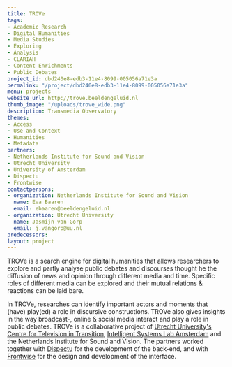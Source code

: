 ```yaml
---
title: TROVe
tags:
- Academic Research
- Digital Humanities
- Media Studies
- Exploring
- Analysis
- CLARIAH
- Content Enrichments
- Public Debates
project_id: dbd240e8-edb3-11e4-8099-005056a71e3a
permalink: "/project/dbd240e8-edb3-11e4-8099-005056a71e3a"
menu: projects
website_url: http://trove.beeldengeluid.nl
thumb_image: "/uploads/trove_wide.png"
description: Transmedia Observatory
themes:
- Access
- Use and Context
- Humanities
- Metadata
partners:
- Netherlands Institute for Sound and Vision
- Utrecht University
- University of Amsterdam
- Dispectu
- Frontwise
contactpersons:
- organization: Netherlands Institute for Sound and Vision
  name: Eva Baaren
  email: ebaaren@beeldengeluid.nl
- organization: Utrecht University
  name: Jasmijn van Gorp
  email: j.vangorp@uu.nl
predecessors: 
layout: project
---
```


TROVe is a search engine for digital humanities that allows researchers to explore and partly analyse public debates and discourses thought he the diffusion of news and opinion through different media and time. Specific roles of different media can be explored and their mutual relations & reactions can be laid bare.

In TROVe, researches can identify important actors and moments that (have) play(ed) a role in discursive constructions. TROVe also gives insights in the way broadcast-, online & social media interact and play a role in public debates. TROVe is a collaborative project of [Utrecht University's Centre for Television in Transition](https://tvintransition.wordpress.com), [Intelligent Systems Lab Amsterdam](http://isla.science.uva.nl) and the Netherlands Institute for Sound and Vision. The partners worked together with [Dispectu](http://dispectu.com) for the development of the back-end, and with [Frontwise](https://www.frontwise.com) for the design and development of the interface.

